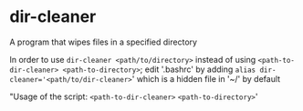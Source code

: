 # dir-cleaner

A program that wipes files in a specified directory

In order to use `dir-cleaner <path/to/directory>` instead of using `<path-to-dir-cleaner> <path-to-directory>`; edit '.bashrc' by adding  `alias dir-cleaner='<path/to/dir-cleaner>`' which is a hidden file in '~/' by default

"Usage of the script: `<path-to-dir-cleaner>` `<path-to-directory>`'
